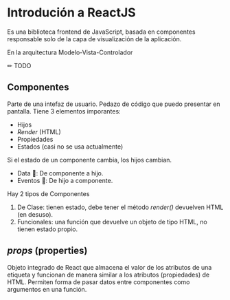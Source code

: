# Introdución a ReactJS

Es una biblioteca frontend de JavaScript, basada en componentes responsable solo de la capa de visualización de la aplicación.

En la arquitectura Modelo-Vista-Controlador

✏ TODO

## Componentes

Parte de una intefaz de usuario. Pedazo de código que puedo presentar en pantalla. Tiene 3 elementos imporantes:

- Hijos
- _Render_ (HTML)
- Propiedades
- Estados (casi no se usa actualmente)

Si el estado de un componente cambia, los hijos cambian.

- Data 🔽: De componente a hijo.
- Eventos 🔼: De hijo a componente.

Hay 2 tipos de Componentes

1. De Clase: tienen estado, debe tener el método _render()_ devuelven HTML (en desuso).
2. Funcionales: una función que devuelve un objeto de tipo HTML, no tienen estado propio.

## _props_ (properties)

Objeto integrado de React que almacena el valor de los atributos de una etiqueta y funcionan de manera similar a los atributos (propiedades) de HTML. Permiten forma de pasar datos entre componentes como argumentos en una función.
